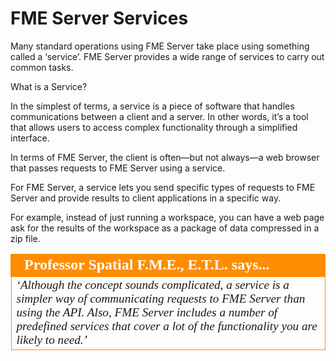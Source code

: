 # FME Server Services

Many standard operations using FME Server take place using something called a ‘service’. FME Server provides a wide range of services to carry out common tasks.

What is a Service?

In the simplest of terms, a service is a piece of software that handles communications between a client and a server. In other words, it’s a tool that allows users to access complex functionality through a simplified interface.

In terms of FME Server, the client is often—but not always—a web browser that passes requests to FME Server using a service.

For FME Server, a service lets you send specific types of requests to FME Server and provide results to client applications in a specific way.

For example, instead of just running a workspace, you can have a web page ask for the results of the workspace as a package of data compressed in a zip file.

<table style="border-spacing: 0px">
<tr>
<td style="vertical-align:middle;background-color:darkorange;border: 2px solid darkorange">
<i class="fa fa-quote-left fa-lg fa-pull-left fa-fw" style="color:white;padding-right: 12px;vertical-align:text-top"></i>
<span style="color:white;font-size:x-large;font-weight: bold;font-family:serif">Professor Spatial F.M.E., E.T.L. says...</span>
</td>
</tr>

<tr>
<td style="border: 1px solid darkorange">
<span style="font-family:serif; font-style:italic; font-size:larger">
‘Although the concept sounds complicated, a service is a simpler way of
communicating requests to FME Server than using the API.
Also, FME Server includes a number of predefined services that cover a
lot of the functionality you are likely to need.’
</span>
</td>
</tr>
</table>